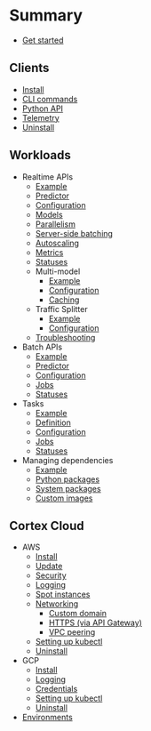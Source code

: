 # Summary

* [Get started](workloads/realtime/example.md)

## Clients

* [Install](clients/install.md)
* [CLI commands](clients/cli.md)
* [Python API](clients/python.md)
* [Telemetry](clients/telemetry.md)
* [Uninstall](clients/uninstall.md)

## Workloads

* Realtime APIs
  * [Example](workloads/realtime/example.md)
  * [Predictor](workloads/realtime/predictors.md)
  * [Configuration](workloads/realtime/configuration.md)
  * [Models](workloads/realtime/models.md)
  * [Parallelism](workloads/realtime/parallelism.md)
  * [Server-side batching](workloads/realtime/server-side-batching.md)
  * [Autoscaling](workloads/realtime/autoscaling.md)
  * [Metrics](workloads/realtime/metrics.md)
  * [Statuses](workloads/realtime/statuses.md)
  * Multi-model
    * [Example](workloads/multi-model/example.md)
    * [Configuration](workloads/multi-model/configuration.md)
    * [Caching](workloads/multi-model/caching.md)
  * Traffic Splitter
    * [Example](workloads/traffic-splitter/example.md)
    * [Configuration](workloads/traffic-splitter/configuration.md)
  * [Troubleshooting](workloads/realtime/troubleshooting.md)
* Batch APIs
  * [Example](workloads/batch/example.md)
  * [Predictor](workloads/batch/predictors.md)
  * [Configuration](workloads/batch/configuration.md)
  * [Jobs](workloads/batch/jobs.md)
  * [Statuses](workloads/batch/statuses.md)
* Tasks
  * [Example](workloads/task/example.md)
  * [Definition](workloads/task/definitions.md)
  * [Configuration](workloads/task/configuration.md)
  * [Jobs](workloads/task/jobs.md)
  * [Statuses](workloads/task/statuses.md)
* Managing dependencies
  * [Example](workloads/dependencies/example.md)
  * [Python packages](workloads/dependencies/python-packages.md)
  * [System packages](workloads/dependencies/system-packages.md)
  * [Custom images](workloads/dependencies/images.md)

## Cortex Cloud

* AWS
  * [Install](cloud/aws/install.md)
  * [Update](cloud/aws/update.md)
  * [Security](cloud/aws/security.md)
  * [Logging](cloud/aws/logging.md)
  * [Spot instances](cloud/aws/spot.md)
  * [Networking](cloud/aws/networking/index.md)
    * [Custom domain](cloud/aws/networking/custom-domain.md)
    * [HTTPS (via API Gateway)](cloud/aws/networking/https.md)
    * [VPC peering](cloud/aws/networking/vpc-peering.md)
  * [Setting up kubectl](cloud/aws/kubectl.md)
  * [Uninstall](cloud/aws/uninstall.md)
* GCP
  * [Install](cloud/gcp/install.md)
  * [Logging](cloud/aws/logging.md)
  * [Credentials](cloud/gcp/credentials.md)
  * [Setting up kubectl](cloud/gcp/kubectl.md)
  * [Uninstall](cloud/gcp/uninstall.md)
* [Environments](cloud/environments.md)
